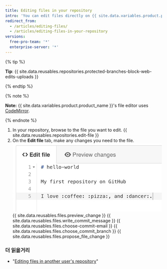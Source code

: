 ```yaml
---
title: Editing files in your repository
intro: 'You can edit files directly on {{ site.data.variables.product.product_name }} in any of your repositories using the file editor.'
redirect_from:
  - /articles/editing-files/
  - /articles/editing-files-in-your-repository
versions:
  free-pro-team: '*'
  enterprise-server: '*'
---
```


{% tip %}

**Tip**: {{ site.data.reusables.repositories.protected-branches-block-web-edits-uploads }}

{% endtip %}

{% note %}

**Note:** {{ site.data.variables.product.product_name }}'s file editor uses [CodeMirror](https://codemirror.net/).

{% endnote %}

1. In your repository, browse to the file you want to edit.
{{ site.data.reusables.repositories.edit-file }}
3. On the **Edit file** tab, make any changes you need to the file. ![New content in file](/assets/images/help/repository/edit-readme-light.png)
{{ site.data.reusables.files.preview_change }}
{{ site.data.reusables.files.write_commit_message }}
{{ site.data.reusables.files.choose-commit-email }}
{{ site.data.reusables.files.choose_commit_branch }}
{{ site.data.reusables.files.propose_file_change }}

### 더 읽을거리

* "[Editing files in another user's repository](/articles/editing-files-in-another-user-s-repository)"
